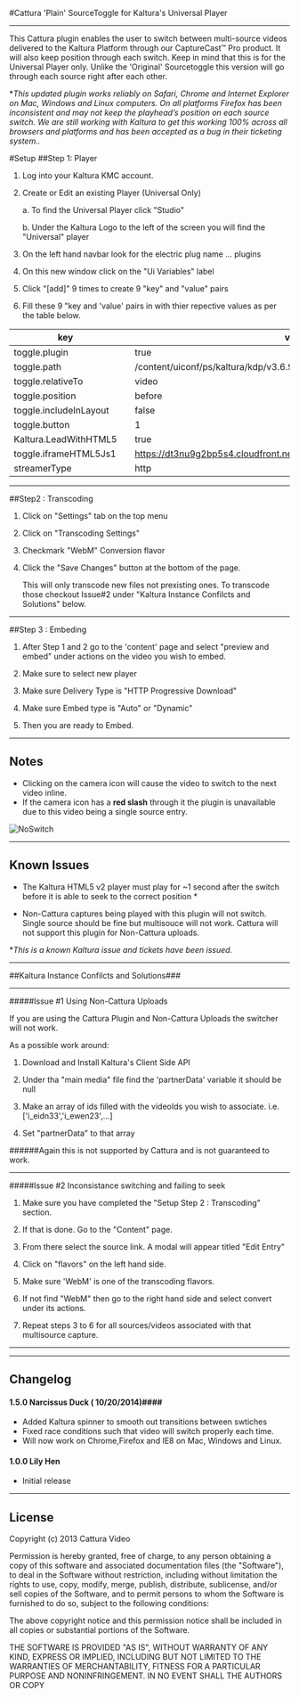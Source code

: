 #Cattura 'Plain' SourceToggle for Kaltura's Universal Player
***
This Cattura plugin enables the user to switch between multi-source videos delivered to the Kaltura Platform through our CaptureCast&trade; Pro product. It will also keep position through each switch. Keep in mind that this is for the Universal Player only.  Unlike the 'Original' Sourcetoggle this version will go through each source right after each other. 

*_This updated plugin works reliably on Safari, Chrome and Internet Explorer on Mac, Windows and Linux computers. On all platforms Firefox has been inconsistent and may not keep the playhead’s position on each source switch. We are still working with Kaltura to get this working 100% across all browsers and platforms and has been accepted as a bug in their ticketing system.._ 


#Setup
##Step 1: Player

1. Log into your Kaltura KMC account. 

2. Create or Edit an existing Player (Universal Only)
	
    a. To find the Universal Player click "Studio"

    b. Under the Kaltura Logo to the left of the screen you will find the "Universal" player

3. On the left hand navbar look for the electric plug name ... plugins

4. On this new window click on the "Ui Variables" label

5. Click "[add]" 9 times to create 9 "key" and "value" pairs

6. Fill these 9 "key and 'value' pairs in with thier repective values as per the table below. 
 

| key                      |   | value                                                                             |
|--------------------------|---|-----------------------------------------------------------------------------------|
| toggle.plugin          |   | true                                                                              |
| toggle.path            |   | /content/uiconf/ps/kaltura/kdp/v3.6.9/plugins/facadePlugin.swf                    |
| toggle.relativeTo      |   | video                                                                             |
| toggle.position        |   | before                                                                            |
| toggle.includeInLayout |   | false                                                                             |
| toggle.button          |   | 1                                                                                 |
| Kaltura.LeadWithHTML5    |   | true                                                                              |
| toggle.iframeHTML5Js1  |   | https://dt3nu9g2bp5s4.cloudfront.net/assets/sourcetoggle/2.0.0/js/toggle.js |
| streamerType  |   | http |

***
##Step2 : Transcoding

1. Click on "Settings" tab on the top menu
 
2. Click on "Transcoding Settings"
 
3. Checkmark "WebM" Conversion flavor

4. Click the "Save Changes" button at the bottom of the page.

    This will only transcode new files not prexisting ones. To transcode those checkout Issue#2 under       "Kaltura Instance Confilcts and Solutions"  below. 


***
##Step 3 : Embeding

1. After Step 1 and 2 go to the 'content' page and select  "preview and embed" under actions  on the video you wish to embed.

2. Make sure to select new player 

3. Make sure Delivery Type is "HTTP Progressive Download" 

4. Make sure Embed type is "Auto" or "Dynamic"

5. Then you are ready to Embed. 
***

## Notes ##

* Clicking on the camera icon will cause the video to switch to the next video inline. 
* If the camera icon has a **red slash** through it the plugin is unavailable due to this video being a single source entry.

![NoSwitch](http://i.imgur.com/qumfVQ6.png)

***
## Known Issues ##
  
 * The Kaltura HTML5 v2 player must play for ~1 second after the switch before it is able to seek to the correct position *

 * Non-Cattura captures being played with this plugin will not switch. Single source should be fine but multisouce will not work. Cattura will not support this plugin for Non-Cattura uploads. 

*_This is a known Kaltura issue and tickets have been issued._

***
##Kaltura Instance Confilcts and Solutions###
***
#####Issue #1 Using Non-Cattura Uploads

If you are using the Cattura Plugin and Non-Cattura Uploads the switcher will not work. 

As a possible work around: 

1. Download and Install Kaltura's Client Side API

2. Under tha "main media" file find the 'partnerData' variable it should be null

3. Make an array of ids filled with the videoIds  you wish to associate. i.e. ['i_eidn33','i_ewen23',...]

4. Set "partnerData" to that array

######Again this is not supported by Cattura and is not guaranteed to work.   
***
#####Issue #2 Inconsistance switching and failing to seek

1. Make sure you have completed the "Setup Step 2 : Transcoding" section. 

2. If that is done. Go to the "Content" page. 

3. From there select the source link. A modal will appear titled "Edit Entry"

4. Click on "flavors" on the left hand side.

5. Make sure 'WebM' is one of the transcoding flavors.

6. If not find "WebM" then go to the right hand side and select convert under its actions. 

7. Repeat steps 3 to 6 for all sources/videos associated with that multisource capture.


***

***

## Changelog ##

#### 1.5.0 Narcissus Duck  ( 10/20/2014)####

* Added Kaltura spinner to smooth out transitions between swtiches
* Fixed race conditions such that video will switch properly each time. 
* Will now work on Chrome,Firefox and IE8 on Mac, Windows and Linux.

#### 1.0.0 Lily Hen  ####

* Initial release


***
## License ##

Copyright (c) 2013 Cattura Video

Permission is hereby granted, free of charge, to any person obtaining a copy of this software and associated documentation files (the "Software"), to deal in the Software without restriction, including without limitation the rights to use, copy, modify, merge, publish, distribute, sublicense, and/or sell copies of the Software, and to permit persons to whom the Software is furnished to do so, subject to the following conditions:

The above copyright notice and this permission notice shall be included in all copies or substantial portions of the Software.

THE SOFTWARE IS PROVIDED "AS IS", WITHOUT WARRANTY OF ANY KIND, EXPRESS OR IMPLIED, INCLUDING BUT NOT LIMITED TO THE WARRANTIES OF MERCHANTABILITY, FITNESS FOR A PARTICULAR PURPOSE AND NONINFRINGEMENT. IN NO EVENT SHALL THE AUTHORS OR COPY